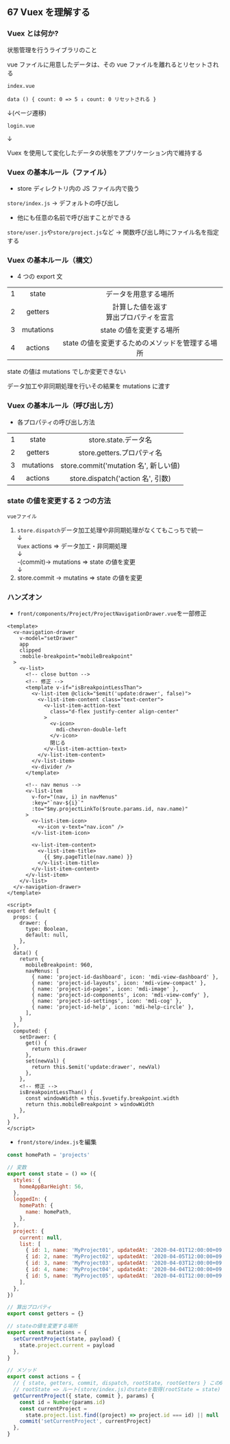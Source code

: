 ## 67 Vuex を理解する

### Vuex とは何か?

状態管理を行うライブラリのこと<br>

vue ファイルに用意したデータは、その vue ファイルを離れるとリセットされる<br>

`index.vue`<br>

```vue:index.vue
data () { count: 0 => 5 ↓ count: 0 リセットされる }
```

↓(ページ遷移)<br>

`login.vue`<br>

↓<br>

Vuex を使用して変化したデータの状態をアプリケーション内で維持する<br>

### Vuex の基本ルール（ファイル）

- store ディレクトリ内の JS ファイル内で扱う<br>

`store/index.js` -> デフォルトの呼び出し<br>

- 他にも任意の名前で呼び出すことができる<br>

`store/user.js`や`store/project.js`など -> 関数呼び出し時にファイル名を指定する<br>

### Vuex の基本ルール（構文）

- 4 つの export 文<br>

|     |           |                                                  |
| :-: | :-------: | :----------------------------------------------: |
|  1  |   state   |               データを用意する場所               |
|  2  |  getters  |     計算した値を返す<br>算出プロパティを宣言     |
|  3  | mutations |             state の値を変更する場所             |
|  4  |  actions  | state の値を変更するためのメソッドを管理する場所 |

state の値は mutations でしか変更できない<br>

データ加工や非同期処理を行いその結果を mutations に渡す<br>

### Vuex の基本ルール（呼び出し方）

- 各プロパティの呼び出し方法<br>

|     |           |                                       |
| :-: | :-------: | :-----------------------------------: |
|  1  |   state   |         store.state.データ名          |
|  2  |  getters  |      store.getters.プロパティ名       |
|  3  | mutations | store.commit('mutation 名', 新しい値) |
|  4  |  actions  |   store.dispatch('action 名', 引数)   |

### state の値を変更する 2 つの方法

`vueファイル`<br>

1. `store.dispatch`データ加工処理や非同期処理がなくてもこっちで統一<br>
   ↓<br>
   `Vuex` actions => データ加工・非同期処理<br>
   ↓<br>
   -(commit)-> mutations => state の値を変更<br>
   ↓<br>
2. store.commit -> mutatins => state の値を変更<br>

### ハンズオン

- `front/components/Project/ProjectNavigationDrawer.vue`を一部修正<br>

```vue:ProjectNavigationDrawer.vue
<template>
  <v-navigation-drawer
    v-model="setDrawer"
    app
    clipped
    :mobile-breakpoint="mobileBreakpoint"
  >
    <v-list>
      <!-- close button -->
      <!-- 修正 -->
      <template v-if="isBreakpointLessThan">
        <v-list-item @click="$emit('update:drawer', false)">
          <v-list-item-content class="text-center">
            <v-list-item-acttion-text
              class="d-flex justify-center align-center"
            >
              <v-icon>
                mdi-chevron-double-left
              </v-icon>
              閉じる
            </v-list-item-acttion-text>
          </v-list-item-content>
        </v-list-item>
        <v-divider />
      </template>

      <!-- nav menus -->
      <v-list-item
        v-for="(nav, i) in navMenus"
        :key="`nav-${i}`"
        :to="$my.projectLinkTo($route.params.id, nav.name)"
      >
        <v-list-item-icon>
          <v-icon v-text="nav.icon" />
        </v-list-item-icon>

        <v-list-item-content>
          <v-list-item-title>
            {{ $my.pageTitle(nav.name) }}
          </v-list-item-title>
        </v-list-item-content>
      </v-list-item>
    </v-list>
  </v-navigation-drawer>
</template>

<script>
export default {
  props: {
    drawer: {
      type: Boolean,
      default: null,
    },
  },
  data() {
    return {
      mobileBreakpoint: 960,
      navMenus: [
        { name: 'project-id-dashboard', icon: 'mdi-view-dashboard' },
        { name: 'project-id-layouts', icon: 'mdi-view-compact' },
        { name: 'project-id-pages', icon: 'mdi-image' },
        { name: 'project-id-components', icon: 'mdi-view-comfy' },
        { name: 'project-id-settings', icon: 'mdi-cog' },
        { name: 'project-id-help', icon: 'mdi-help-circle' },
      ],
    }
  },
  computed: {
    setDrawer: {
      get() {
        return this.drawer
      },
      set(newVal) {
        return this.$emit('update:drawer', newVal)
      },
    },
    <!-- 修正 -->
    isBreakpointLessThan() {
      const windowWidth = this.$vuetify.breakpoint.width
      return this.mobileBreakpoint > windowWidth
    },
  },
}
</script>
```

- `front/store/index.js`を編集<br>

```js:index.js
const homePath = 'projects'

// 変数
export const state = () => ({
  styles: {
    homeAppBarHeight: 56,
  },
  loggedIn: {
    homePath: {
      name: homePath,
    },
  },
  project: {
    current: null,
    list: [
      { id: 1, name: 'MyProject01', updatedAt: '2020-04-01T12:00:00+09:00' },
      { id: 2, name: 'MyProject02', updatedAt: '2020-04-05T12:00:00+09:00' },
      { id: 3, name: 'MyProject03', updatedAt: '2020-04-03T12:00:00+09:00' },
      { id: 4, name: 'MyProject04', updatedAt: '2020-04-04T12:00:00+09:00' },
      { id: 5, name: 'MyProject05', updatedAt: '2020-04-01T12:00:00+09:00' },
    ],
  },
})

// 算出プロパティ
export const getters = {}

// stateの値を変更する場所
export const mutations = {
  setCurrentProject(state, payload) {
    state.project.current = payload
  },
}

// メソッド
export const actions = {
  // { state, getters, commit, dispatch, rootState, rootGetters } この6つの値が取得できる
  // rootState => ルート(store/index.js)のstateを取得(rootState = state)
  getCurrentProject({ state, commit }, params) {
    const id = Number(params.id)
    const currentProject =
      state.project.list.find((project) => project.id === id) || null
    commit('setCurrentProject', currentProject)
  },
}
```
